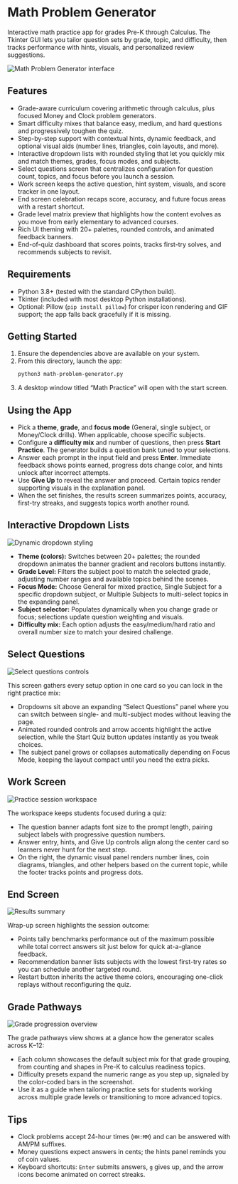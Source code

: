 # Math Problem Generator

Interactive math practice app for grades Pre-K through Calculus. The Tkinter GUI lets you tailor question sets by grade, topic, and difficulty, then tracks performance with hints, visuals, and personalized review suggestions.

![Math Problem Generator interface](math%20generator%20image.png)

## Features
- Grade-aware curriculum covering arithmetic through calculus, plus focused Money and Clock problem generators.
- Smart difficulty mixes that balance easy, medium, and hard questions and progressively toughen the quiz.
- Step-by-step support with contextual hints, dynamic feedback, and optional visual aids (number lines, triangles, coin layouts, and more).
- Interactive dropdown lists with rounded styling that let you quickly mix and match themes, grades, focus modes, and subjects.
- Select questions screen that centralizes configuration for question count, topics, and focus before you launch a session.
- Work screen keeps the active question, hint system, visuals, and score tracker in one layout.
- End screen celebration recaps score, accuracy, and future focus areas with a restart shortcut.
- Grade level matrix preview that highlights how the content evolves as you move from early elementary to advanced courses.
- Rich UI theming with 20+ palettes, rounded controls, and animated feedback banners.
- End-of-quiz dashboard that scores points, tracks first-try solves, and recommends subjects to revisit.

## Requirements
- Python 3.8+ (tested with the standard CPython build).
- Tkinter (included with most desktop Python installations).
- Optional: Pillow (`pip install pillow`) for crisper icon rendering and GIF support; the app falls back gracefully if it is missing.

## Getting Started
1. Ensure the dependencies above are available on your system.
2. From this directory, launch the app:
   ```bash
   python3 math-problem-generator.py
   ```
3. A desktop window titled “Math Practice” will open with the start screen.

## Using the App
- Pick a **theme**, **grade**, and **focus mode** (General, single subject, or Money/Clock drills). When applicable, choose specific subjects.
- Configure a **difficulty mix** and number of questions, then press **Start Practice**. The generator builds a question bank tuned to your selections.
- Answer each prompt in the input field and press **Enter**. Immediate feedback shows points earned, progress dots change color, and hints unlock after incorrect attempts.
- Use **Give Up** to reveal the answer and proceed. Certain topics render supporting visuals in the explanation panel.
- When the set finishes, the results screen summarizes points, accuracy, first-try streaks, and suggests topics worth another round.

## Interactive Dropdown Lists
![Dynamic dropdown styling](interactive%20dropdown%20lists.png)

- **Theme (colors):** Switches between 20+ palettes; the rounded dropdown animates the banner gradient and recolors buttons instantly.
- **Grade Level:** Filters the subject pool to match the selected grade, adjusting number ranges and available topics behind the scenes.
- **Focus Mode:** Choose General for mixed practice, Single Subject for a specific dropdown subject, or Multiple Subjects to multi-select topics in the expanding panel.
- **Subject selector:** Populates dynamically when you change grade or focus; selections update question weighting and visuals.
- **Difficulty mix:** Each option adjusts the easy/medium/hard ratio and overall number size to match your desired challenge.

## Select Questions
![Select questions controls](select%20questions.png)

This screen gathers every setup option in one card so you can lock in the right practice mix:
- Dropdowns sit above an expanding “Select Questions” panel where you can switch between single- and multi-subject modes without leaving the page.
- Animated rounded controls and arrow accents highlight the active selection, while the Start Quiz button updates instantly as you tweak choices.
- The subject panel grows or collapses automatically depending on Focus Mode, keeping the layout compact until you need the extra picks.

## Work Screen
![Practice session workspace](work%20screen.png)

The workspace keeps students focused during a quiz:
- The question banner adapts font size to the prompt length, pairing subject labels with progressive question numbers.
- Answer entry, hints, and Give Up controls align along the center card so learners never hunt for the next step.
- On the right, the dynamic visual panel renders number lines, coin diagrams, triangles, and other helpers based on the current topic, while the footer tracks points and progress dots.

## End Screen
![Results summary](end%20screen.png)

Wrap-up screen highlights the session outcome:
- Points tally benchmarks performance out of the maximum possible while total correct answers sit just below for quick at-a-glance feedback.
- Recommendation banner lists subjects with the lowest first-try rates so you can schedule another targeted round.
- Restart button inherits the active theme colors, encouraging one-click replays without reconfiguring the quiz.

## Grade Pathways
![Grade progression overview](various%20grade%20levels.png)

The grade pathways view shows at a glance how the generator scales across K–12:
- Each column showcases the default subject mix for that grade grouping, from counting and shapes in Pre-K to calculus readiness topics.
- Difficulty presets expand the numeric range as you step up, signaled by the color-coded bars in the screenshot.
- Use it as a guide when tailoring practice sets for students working across multiple grade levels or transitioning to more advanced topics.

## Tips
- Clock problems accept 24-hour times (`HH:MM`) and can be answered with AM/PM suffixes.
- Money questions expect answers in cents; the hints panel reminds you of coin values.
- Keyboard shortcuts: `Enter` submits answers, `g` gives up, and the arrow icons become animated on correct streaks.
